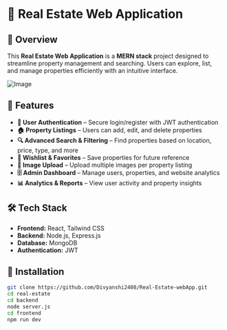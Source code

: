 # 🏡 Real Estate Web Application
  
  ## 🌟 Overview
  This **Real Estate Web Application** is a **MERN stack** project designed to streamline property management and searching. Users can explore, list, and manage properties efficiently with an intuitive interface.
  
  ![Image](https://github.com/user-attachments/assets/3b3f460e-9ef2-4efd-a758-623315db827c)
 

  ## 🚀 Features  
  
  - **🔑 User Authentication** – Secure login/register with JWT authentication  
  - **🏠 Property Listings** – Users can add, edit, and delete properties  
  - **🔍 Advanced Search & Filtering** – Find properties based on location, price, type, and more  
  - **🛒 Wishlist & Favorites** – Save properties for future reference  
  - **📸 Image Upload** – Upload multiple images per property listing  
  - **🗄️ Admin Dashboard** – Manage users, properties, and website analytics  
  - **📊 Analytics & Reports** – View user activity and property insights  

  ## 🛠️ Tech Stack  
  - **Frontend:** React, Tailwind CSS  
  - **Backend:** Node.js, Express.js  
  - **Database:** MongoDB  
  - **Authentication:** JWT  




  ## 📌 Installation  
  ```bash
  git clone https://github.com/Divyanshi2408/Real-Estate-webApp.git
  cd real-estate
  cd backend
  node server.js
  cd frontend
  npm run dev
